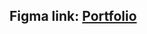 ## Figma link: [Portfolio](https://www.figma.com/design/fJkd9yjn6tozhoCgSgFs1d/Portfolio--Community-?node-id=1-2&t=r7gig6HhJEd6D0NQ-0)